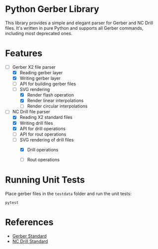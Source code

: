 # Python Gerber Library
This library provides a simple and elegant parser for Gerber and NC Drill files. It's written in pure Python and supports all Gerber commands, including most deprecated ones.

# Features
- [ ] Gerber X2 file parser
    - [x] Reading gerber layer
    - [x] Writing gerber layer
    - [ ] API for building gerber files
    - [ ] SVG rendering
        - [x] Render flash operation
        - [x] Render linear interpolations
        - [ ] Render circular interpolations
- [ ] NC Drill file parser
    - [x] Reading X2 standard files
    - [x] Writing drill files
    - [x] API for drill operations
    - [ ] API for rout operations 
    - [ ] SVG rendering of drill files
        - [x] Drill operations
        - [ ] Rout operations 



# Running Unit Tests
Place gerber files in the `testdata` folder and run the unit tests:
```
pytest
```

# References
- [Gerber Standard](https://www.ucamco.com/files/downloads/file_en/399/the-gerber-file-format-specification-revision-2020-09_en.pdf)
- [NC Drill Standard](https://www.ucamco.com/files/downloads/file_en/305/xnc-format-specification_en.pdf)

